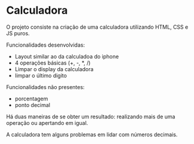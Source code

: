 # Calculadora

O projeto consiste na criação de uma calculadora utilizando HTML, CSS e JS puros.

Funcionalidades desenvolvidas:

- Layout similar ao da calculadoa do iphone
- 4 operações básicas (+, -, *, /)
- Limpar o display da calculadora
- limpar o último digito

Funcionalidades não presentes:

- porcentagem 
- ponto decimal

Há duas maneiras de se obter um resultado: realizando mais de uma operação ou apertando em igual.

A calculadora tem alguns problemas em lidar com números decimais.
